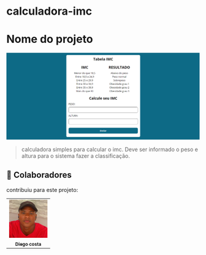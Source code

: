 # calculadora-imc

# Nome do projeto

<!---Esses são exemplos. Veja https://shields.io para outras pessoas ou para personalizar este conjunto de escudos. Você pode querer incluir dependências, status do projeto e informações de licença aqui--->

<img src="./assets/img/projeto.png" alt="exemplo imagem">

> calculadora simples para calcular o imc. Deve ser informado o peso e altura para o sistema fazer a classificação.

## 🤝 Colaboradores

contribuiu para este projeto:

<table>
  <tr>
    <td align="center">
      <a href="#">
        <img src="./assets/img/dev.jpg" width="100px;" alt="Foto do Diego costa"/><br>
        <sub>
          <b>Diego costa</b>
        </sub>
      </a>
    </td>
    
  </tr>
</table>
